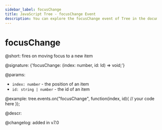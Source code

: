 ```yaml
---
sidebar_label: focusChange
title: JavaScript Tree - focusChange Event 
description: You can explore the focusChange event of Tree in the documentation of the DHTMLX JavaScript UI library. Browse developer guides and API reference, try out code examples and live demos, and download a free 30-day evaluation version of DHTMLX Suite 7.
---
```


# focusChange

@short: fires on moving focus to a new item

@signature: {'focusChange: (index: number, id: Id) => void;'}

@params:
- `index: number` - the position of an item
- `id: string | number` - the id of an item

@example:
tree.events.on("focusChange", function(index, id){
    // your code here
});

@descr:

@changelog: added in v7.0
